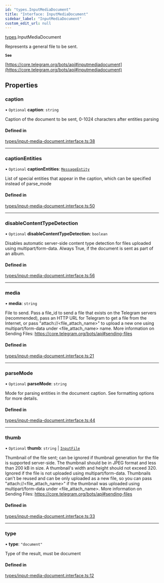 ```yaml
---
id: "types.InputMediaDocument"
title: "Interface: InputMediaDocument"
sidebar_label: "InputMediaDocument"
custom_edit_url: null
---
```


[types](../modules/types.md).InputMediaDocument

Represents a general file to be sent.

**`See`**

[https://core.telegram.org/bots/api#inputmediadocument](https://core.telegram.org/bots/api#inputmediadocument)

## Properties

### caption

• `Optional` **caption**: `string`

Caption of the document to be sent, 0-1024 characters after entities parsing

#### Defined in

[types/input-media-document.interface.ts:38](https://github.com/DeityLamb/telegramjs/blob/32b4cca/packages/common/lib/interfaces/types/input-media-document.interface.ts#L38)

___

### captionEntities

• `Optional` **captionEntities**: [`MessageEntity`](types.MessageEntity.md)

List of special entities that appear in the caption, which can be specified
instead of parse_mode

#### Defined in

[types/input-media-document.interface.ts:50](https://github.com/DeityLamb/telegramjs/blob/32b4cca/packages/common/lib/interfaces/types/input-media-document.interface.ts#L50)

___

### disableContentTypeDetection

• `Optional` **disableContentTypeDetection**: `boolean`

Disables automatic server-side content type detection for files uploaded using
multipart/form-data. Always True, if the document is sent as part of an album.

#### Defined in

[types/input-media-document.interface.ts:56](https://github.com/DeityLamb/telegramjs/blob/32b4cca/packages/common/lib/interfaces/types/input-media-document.interface.ts#L56)

___

### media

• **media**: `string`

File to send. Pass a file_id to send a file that exists on the Telegram servers
(recommended), pass an HTTP URL for Telegram to get a file from the Internet, or
pass "attach://<file_attach_name>" to upload a new one using multipart/form-data
under <file_attach_name> name. More information on Sending Files:
https://core.telegram.org/bots/api#sending-files

#### Defined in

[types/input-media-document.interface.ts:21](https://github.com/DeityLamb/telegramjs/blob/32b4cca/packages/common/lib/interfaces/types/input-media-document.interface.ts#L21)

___

### parseMode

• `Optional` **parseMode**: `string`

Mode for parsing entities in the document caption. See formatting options for
more details.

#### Defined in

[types/input-media-document.interface.ts:44](https://github.com/DeityLamb/telegramjs/blob/32b4cca/packages/common/lib/interfaces/types/input-media-document.interface.ts#L44)

___

### thumb

• `Optional` **thumb**: `string` \| [`InputFile`](types.InputFile.md)

Thumbnail of the file sent; can be ignored if thumbnail generation for the file
is supported server-side. The thumbnail should be in JPEG format and less than
200 kB in size. A thumbnail's width and height should not exceed 320. Ignored if
the file is not uploaded using multipart/form-data. Thumbnails can't be reused
and can be only uploaded as a new file, so you can pass
"attach://<file_attach_name>" if the thumbnail was uploaded using
multipart/form-data under <file_attach_name>. More information on Sending Files:
https://core.telegram.org/bots/api#sending-files

#### Defined in

[types/input-media-document.interface.ts:33](https://github.com/DeityLamb/telegramjs/blob/32b4cca/packages/common/lib/interfaces/types/input-media-document.interface.ts#L33)

___

### type

• **type**: ``"document"``

Type of the result, must be document

#### Defined in

[types/input-media-document.interface.ts:12](https://github.com/DeityLamb/telegramjs/blob/32b4cca/packages/common/lib/interfaces/types/input-media-document.interface.ts#L12)
